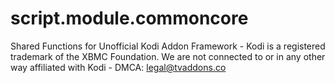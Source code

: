 # script.module.commoncore
Shared Functions for Unofficial Kodi Addon Framework - Kodi is a registered trademark of the XBMC Foundation. We are not connected to or in any other way affiliated with Kodi - DMCA: legal@tvaddons.co

